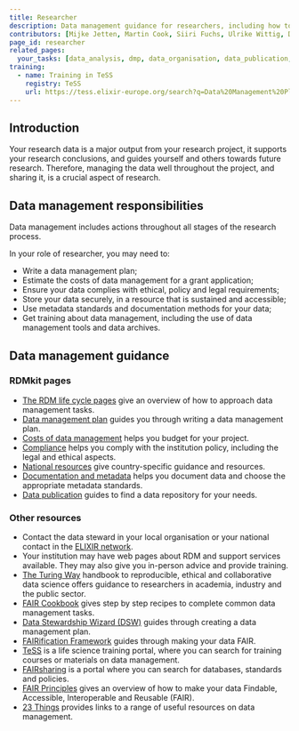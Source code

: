 ```yaml
---
title: Researcher
description: Data management guidance for researchers, including how to make your data FAIR.
contributors: [Mijke Jetten, Martin Cook, Siiri Fuchs, Ulrike Wittig, Daniel Wibberg, Helena Schnitzer, Xenia Perez-Sitja, Nazeefa Fatima, Gregoire Rossier, Federico Bianchini, Erik Hjerde, Siiri Fuchs, Minna Ahokas, Priit Adler, Alexander Botzki, Robert Andrews, Celia van Gelder, Graham Hughes, Marko Vidak, Pedro Fernandes, Pinar Alper, Victoria Dominguez D. Angel, Wolmar Nyberg Åkerström, Alexia Cardona, Munazah Andrabi]
page_id: researcher
related_pages: 
  your_tasks: [data_analysis, dmp, data_organisation, data_publication, data_quality, existing_data, metadata, identifiers, data_provenance]
training:
  - name: Training in TeSS
    registry: TeSS
    url: https://tess.elixir-europe.org/search?q=Data%20Management%20Planning#materials
---
```


## Introduction
Your research data is a major output from your research project, it supports your research conclusions, and guides yourself and others towards future research. Therefore, managing the data well throughout the project, and sharing it, is a crucial aspect of research.

## Data management responsibilities

Data management includes actions throughout all stages of the research process. 

In your role of researcher, you may need to:

 * Write a data management plan;
 * Estimate the costs of data management for a grant application;
 * Ensure your data complies with ethical, policy and legal requirements;
 * Store your data securely, in a resource that is sustained and accessible;
 * Use metadata standards and documentation methods for your data;
 * Get training about data management, including the use of data management tools and data archives.

## Data management guidance

### RDMkit pages

 * [The RDM life cycle pages](data_life_cycle) give an overview of how to approach data management tasks.
 * [Data management plan](data_management_plan) guides you through writing a data management plan.
 * [Costs of data management](costs_data_management) helps you budget for your project.
 * [Compliance](compliance_monitoring) helps you comply with the institution policy, including the legal and ethical aspects.
 * [National resources](national_resources) give country-specific guidance and resources.
 * [Documentation and metadata](metadata_management) helps you document data and choose the appropriate metadata standards.
 * [Data publication](data_publication) guides to find a data repository for your needs.

### Other resources

 * Contact the data steward in your local organisation or your national contact in the [ELIXIR network](https://elixir-europe.org/about-us/how-funded/eu-projects/converge/wp1/dm-coordinators).
 * Your institution may have web pages about RDM and support services available. They may also give you in-person advice and provide training.
 * [The Turing Way](https://the-turing-way.netlify.app/reproducible-research/rdm.html) handbook to reproducible, ethical and collaborative data science offers guidance to researchers in academia, industry and the public sector.
 * [FAIR Cookbook](https://faircookbook.elixir-europe.org/) gives step by step recipes to complete common data management tasks.
 * [Data Stewardship Wizard (DSW)](https://ds-wizard.org/) guides through creating a data management plan.
 * [FAIRification Framework](https://fairplus-project.eu/fairplus-outputs/) guides through making your data FAIR.
 * [TeSS](https://tess.elixir-europe.org/) is a life science training portal, where you can search for training courses or materials on data management.
 * [FAIRsharing](https://fairsharing.org/) is a portal where you can search for databases, standards and policies.
 * [FAIR Principles](https://www.go-fair.org/fair-principles/) gives an overview of how to make your data Findable, Accessible, Interoperable and Reusable (FAIR).
 * [23 Things](https://23things.sites.uu.nl/) provides links to a range of useful resources on data management. 

